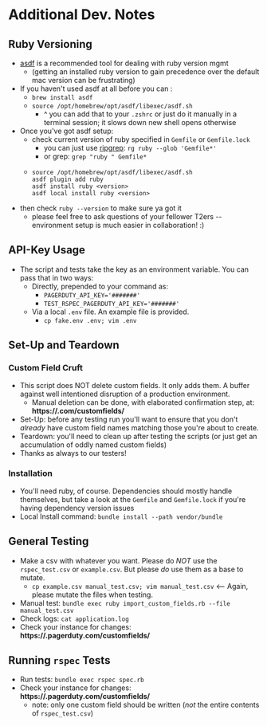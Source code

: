 # Additional Dev. Notes

## Ruby Versioning
- [asdf](https://asdf-vm.com/guide/getting-started.html) is a recommended tool for dealing with ruby version mgmt
  - (getting an installed ruby version to gain precedence over the default mac version can be frustrating)
- If you haven't used asdf at all before you can :
  - `brew install asdf`
  - `source /opt/homebrew/opt/asdf/libexec/asdf.sh`
    - ^ you can add that to your `.zshrc` or just do it manually in a terminal session; it slows down new shell opens otherwise
- Once you've got asdf setup:
  - check current version of ruby specified in `Gemfile` or `Gemfile.lock`
    - you can just use [ripgrep](https://github.com/BurntSushi/ripgrep): `rg ruby --glob 'Gemfile*'`
    - or grep: `grep "ruby " Gemfile*`
  - ```sd
    source /opt/homebrew/opt/asdf/libexec/asdf.sh
    asdf plugin add ruby
    asdf install ruby <version>
    asdf local install ruby <version>
    ```
- then check `ruby --version` to make sure ya got it
  - please feel free to ask questions of your fellower T2ers -- environment setup is much easier in collaboration! :)

## API-Key Usage
- The script and tests take the key as an environment variable.  You can pass that in two ways:
  - Directly, prepended to your command as:
    - `PAGERDUTY_API_KEY='#######'`
    - `TEST_RSPEC_PAGERDUTY_API_KEY='#######'`
  - Via a local `.env` file. An example file is provided.
    - `cp fake.env .env; vim .env`

## Set-Up and Teardown
### Custom Field Cruft
- This script does NOT delete custom fields.  It only adds them.  A buffer against well intentioned disruption of a production environment.
  - Manual deletion can be done, with elaborated confirmation step, at: **https://<domain-name>.com/customfields/**
- Set-Up: before any testing run you'll want to ensure that you don't *already* have custom field names matching those you're about to create.
- Teardown: you'll need to clean up after testing the scripts (or just get an accumulation of oddly named custom fields)
- Thanks as always to our testers!

### Installation
- You'll need ruby, of course.  Dependencies should mostly handle themselves, but take a look at the `Gemfile` and `Gemfile.lock` if you're having dependency version issues
- Local Install command: `bundle install --path vendor/bundle`

## General Testing
- Make a csv with whatever you want.  Please do *NOT* use the `rspec_test.csv` or `example.csv`.  But please *do* use them as a base to mutate.
  - `cp example.csv manual_test.csv; vim manual_test.csv` <-- Again, please mutate the files when testing.
- Manual test: `bundle exec ruby import_custom_fields.rb --file manual_test.csv`
- Check logs: `cat application.log`
- Check your instance for changes: **https://<your-domain>.pagerduty.com/customfields/**
 

## Running `rspec` Tests
- Run tests: `bundle exec rspec spec.rb`
- Check your instance for changes: **https://<your-domain>.pagerduty.com/customfields/**
  - note: only one custom field should be written (*not* the entire contents of `rspec_test.csv`)
